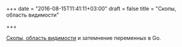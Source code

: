 +++
date = "2016-08-15T11:41:11+03:00"
draft = false
title = "Скопы, область видимости"

+++

<p><a href="http://bit.ly/2bjEYZo">Скопы, область видимости</a> и затемнение переменных в Go.</p>

